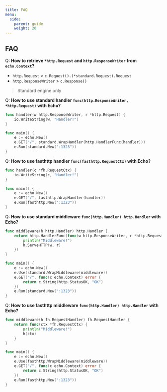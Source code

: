 ```yaml
---
title: FAQ
menu:
  side:
    parent: guide
    weight: 20
---
```


## FAQ

Q: **How to retrieve `*http.Request` and `http.ResponseWriter` from `echo.Context`?**

- `http.Request` > `c.Request().(*standard.Request).Request`
- `http.ResponseWriter` > `c.Response()`

>  Standard engine only

Q: **How to use standard handler `func(http.ResponseWriter, *http.Request)` with Echo?**

```go
func handler(w http.ResponseWriter, r *http.Request) {
	io.WriteString(w, "Handler!")
}

func main() {
	e := echo.New()
	e.GET("/", standard.WrapHandler(http.HandlerFunc(handler)))
	e.Run(standard.New(":1323"))
}
```

Q: **How to use fasthttp handler `func(fasthttp.RequestCtx)` with Echo?**

```go
func handler(c *fh.RequestCtx) {
	io.WriteString(c, "Handler!")
}

func main() {
	e := echo.New()
	e.GET("/", fasthttp.WrapHandler(handler))
	e.Run(fasthttp.New(":1323"))
}
```

Q: **How to use standard middleware `func(http.Handler) http.Handler` with Echo?**

```go
func middleware(h http.Handler) http.Handler {
	return http.HandlerFunc(func(w http.ResponseWriter, r *http.Request) {
		println("Middleware!")
		h.ServeHTTP(w, r)
	})
}

func main() {
	e := echo.New()
	e.Use(standard.WrapMiddleware(middleware))
	e.GET("/", func(c echo.Context) error {
		return c.String(http.StatusOK, "OK")
	})
	e.Run(standard.New(":1323"))
}
```

Q: **How to use fasthttp middleware `func(http.Handler) http.Handler` with Echo?**

```go
func middleware(h fh.RequestHandler) fh.RequestHandler {
	return func(ctx *fh.RequestCtx) {
		println("Middleware!")
		h(ctx)
	}
}

func main() {
	e := echo.New()
	e.Use(fasthttp.WrapMiddleware(middleware))
	e.GET("/", func(c echo.Context) error {
		return c.String(http.StatusOK, "OK")
	})
	e.Run(fasthttp.New(":1323"))
}
```

<!-- ### Q: How to run Echo on specific IP and port?

```go
``` -->
